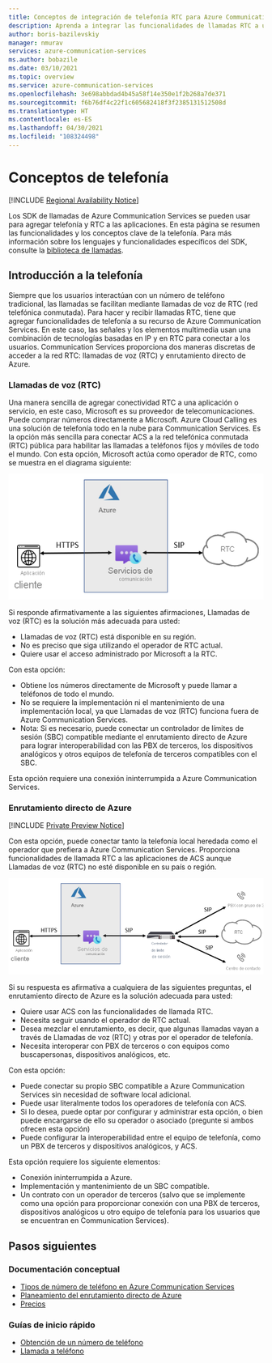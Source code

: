 ```yaml
---
title: Conceptos de integración de telefonía RTC para Azure Communication Services
description: Aprenda a integrar las funcionalidades de llamadas RTC a una aplicación de Azure Communication Services.
author: boris-bazilevskiy
manager: nmurav
services: azure-communication-services
ms.author: bobazile
ms.date: 03/10/2021
ms.topic: overview
ms.service: azure-communication-services
ms.openlocfilehash: 3e698abbdad4b45a58f14e350e1f2b268a7de371
ms.sourcegitcommit: f6b76df4c22f1c605682418f3f2385131512508d
ms.translationtype: HT
ms.contentlocale: es-ES
ms.lasthandoff: 04/30/2021
ms.locfileid: "108324498"
---
```

# <a name="telephony-concepts"></a>Conceptos de telefonía

[!INCLUDE [Regional Availability Notice](../../includes/regional-availability-include.md)]

Los SDK de llamadas de Azure Communication Services se pueden usar para agregar telefonía y RTC a las aplicaciones. En esta página se resumen las funcionalidades y los conceptos clave de la telefonía. Para más información sobre los lenguajes y funcionalidades específicos del SDK, consulte la [biblioteca de llamadas](../../quickstarts/voice-video-calling/calling-client-samples.md).

## <a name="overview-of-telephony"></a>Introducción a la telefonía
Siempre que los usuarios interactúan con un número de teléfono tradicional, las llamadas se facilitan mediante llamadas de voz de RTC (red telefónica conmutada). Para hacer y recibir llamadas RTC, tiene que agregar funcionalidades de telefonía a su recurso de Azure Communication Services. En este caso, las señales y los elementos multimedia usan una combinación de tecnologías basadas en IP y en RTC para conectar a los usuarios. Communication Services proporciona dos maneras discretas de acceder a la red RTC: llamadas de voz (RTC) y enrutamiento directo de Azure.

### <a name="voice-calling-pstn"></a>Llamadas de voz (RTC)

Una manera sencilla de agregar conectividad RTC a una aplicación o servicio, en este caso, Microsoft es su proveedor de telecomunicaciones. Puede comprar números directamente a Microsoft. Azure Cloud Calling es una solución de telefonía todo en la nube para Communication Services. Es la opción más sencilla para conectar ACS a la red telefónica conmutada (RTC) pública para habilitar las llamadas a teléfonos fijos y móviles de todo el mundo. Con esta opción, Microsoft actúa como operador de RTC, como se muestra en el diagrama siguiente:

![Diagrama de llamadas de voz (RTC).](../media/telephony-concept/azure-calling-diagram.png)

Si responde afirmativamente a las siguientes afirmaciones, Llamadas de voz (RTC) es la solución más adecuada para usted:
- Llamadas de voz (RTC) está disponible en su región.
- No es preciso que siga utilizando el operador de RTC actual.
- Quiere usar el acceso administrado por Microsoft a la RTC.

Con esta opción:
- Obtiene los números directamente de Microsoft y puede llamar a teléfonos de todo el mundo.
- No se requiere la implementación ni el mantenimiento de una implementación local, ya que Llamadas de voz (RTC) funciona fuera de Azure Communication Services.
- Nota: Si es necesario, puede conectar un controlador de límites de sesión (SBC) compatible mediante el enrutamiento directo de Azure para lograr interoperabilidad con las PBX de terceros, los dispositivos analógicos y otros equipos de telefonía de terceros compatibles con el SBC.

Esta opción requiere una conexión ininterrumpida a Azure Communication Services.

### <a name="azure-direct-routing"></a>Enrutamiento directo de Azure

[!INCLUDE [Private Preview Notice](../../includes/private-preview-include.md)]

Con esta opción, puede conectar tanto la telefonía local heredada como el operador que prefiera a Azure Communication Services. Proporciona funcionalidades de llamada RTC a las aplicaciones de ACS aunque Llamadas de voz (RTC) no esté disponible en su país o región. 

![Diagrama del enrutamiento directo de Azure.](../media/telephony-concept/sip-interface-diagram.png)

Si su respuesta es afirmativa a cualquiera de las siguientes preguntas, el enrutamiento directo de Azure es la solución adecuada para usted:

- Quiere usar ACS con las funcionalidades de llamada RTC.
- Necesita seguir usando el operador de RTC actual.
- Desea mezclar el enrutamiento, es decir, que algunas llamadas vayan a través de Llamadas de voz (RTC) y otras por el operador de telefonía.
- Necesita interoperar con PBX de terceros o con equipos como buscapersonas, dispositivos analógicos, etc.

Con esta opción:

- Puede conectar su propio SBC compatible a Azure Communication Services sin necesidad de software local adicional.
- Puede usar literalmente todos los operadores de telefonía con ACS.
- Si lo desea, puede optar por configurar y administrar esta opción, o bien puede encargarse de ello su operador o asociado (pregunte si ambos ofrecen esta opción)
- Puede configurar la interoperabilidad entre el equipo de telefonía, como un PBX de terceros y dispositivos analógicos, y ACS.

Esta opción requiere los siguiente elementos:

- Conexión ininterrumpida a Azure.
- Implementación y mantenimiento de un SBC compatible.
- Un contrato con un operador de terceros (salvo que se implemente como una opción para proporcionar conexión con una PBX de terceros, dispositivos analógicos u otro equipo de telefonía para los usuarios que se encuentran en Communication Services).

## <a name="next-steps"></a>Pasos siguientes

### <a name="conceptual-documentation"></a>Documentación conceptual

- [Tipos de número de teléfono en Azure Communication Services](./plan-solution.md)
- [Planeamiento del enrutamiento directo de Azure](./sip-interface-infrastructure.md)
- [Precios](../pricing.md)

### <a name="quickstarts"></a>Guías de inicio rápido

- [Obtención de un número de teléfono](../../quickstarts/telephony-sms/get-phone-number.md)
- [Llamada a teléfono](../../quickstarts/voice-video-calling/pstn-call.md)
